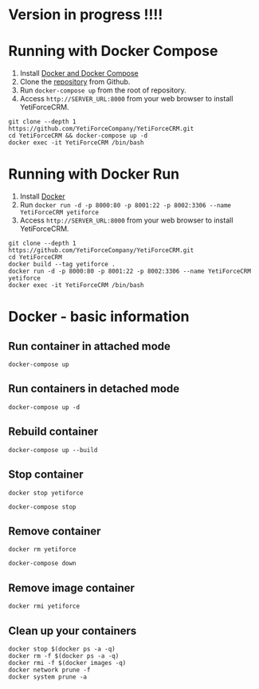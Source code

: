 # Version in progress !!!!

# Running with Docker Compose

1. Install [Docker and Docker Compose](https://docs.docker.com/compose/install/)
2. Clone the [repository](https://github.com/YetiForceCompany/YetiForceCRM) from Github.
3. Run `docker-compose up` from the root of repository.
4. Access `http://SERVER_URL:8000` from your web browser to install YetiForceCRM.

```
git clone --depth 1 https://github.com/YetiForceCompany/YetiForceCRM.git
cd YetiForceCRM && docker-compose up -d
docker exec -it YetiForceCRM /bin/bash
```

# Running with Docker Run

1. Install [Docker](http://docs.docker.com/installation/)
2. Run `docker run -d -p 8000:80 -p 8001:22 -p 8002:3306 --name YetiForceCRM yetiforce`
3. Access `http://SERVER_URL:8000` from your web browser to install YetiForceCRM.

```
git clone --depth 1 https://github.com/YetiForceCompany/YetiForceCRM.git
cd YetiForceCRM
docker build --tag yetiforce .
docker run -d -p 8000:80 -p 8001:22 -p 8002:3306 --name YetiForceCRM yetiforce
docker exec -it YetiForceCRM /bin/bash
```

# Docker - basic information

## Run container in attached mode

```
docker-compose up
```

## Run containers in detached mode

```
docker-compose up -d
```

## Rebuild container

```
docker-compose up --build
```

## Stop container

```
docker stop yetiforce
```

```
docker-compose stop
```

## Remove container

```
docker rm yetiforce
```

```
docker-compose down
```

## Remove image container

```
docker rmi yetiforce
```

## Clean up your containers

```
docker stop $(docker ps -a -q)
docker rm -f $(docker ps -a -q)
docker rmi -f $(docker images -q)
docker network prune -f
docker system prune -a
```
